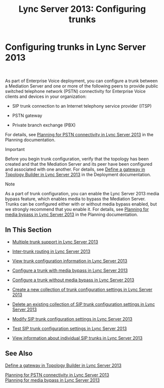 ﻿---
title: 'Lync Server 2013: Configuring trunks'
TOCTitle: Configuring trunks
ms:assetid: 0c339511-a185-484e-94f0-dbe918b7e48a
ms:mtpsurl: https://technet.microsoft.com/en-us/library/Gg398170(v=OCS.15)
ms:contentKeyID: 48183389
ms.date: 07/23/2014
mtps_version: v=OCS.15
---

# Configuring trunks in Lync Server 2013

 


As part of Enterprise Voice deployment, you can configure a trunk between a Mediation Server and one or more of the following peers to provide public switched telephone network (PSTN) connectivity for Enterprise Voice clients and devices in your organization:

  - SIP trunk connection to an Internet telephony service provider (ITSP)

  - PSTN gateway

  - Private branch exchange (PBX)

For details, see [Planning for PSTN connectivity in Lync Server 2013](lync-server-2013-planning-for-pstn-connectivity.md) in the Planning documentation.


> [!IMPORTANT]
> Before you begin trunk configuration, verify that the topology has been created and that the Mediation Server and its peer have been configured and associated with one another. For details, see <A href="lync-server-2013-define-a-gateway-in-topology-builder.md">Define a gateway in Topology Builder in Lync Server 2013</A> in the Deployment documentation.




> [!NOTE]
> As a part of trunk configuration, you can enable the Lync Server 2013 media bypass feature, which enables media to bypass the Mediation Server. Trunks can be configured either with or without media bypass enabled, but we strongly recommend that you enable it. For details, see <A href="lync-server-2013-planning-for-media-bypass.md">Planning for media bypass in Lync Server 2013</A> in the Planning documentation.



## In This Section

  - [Multiple trunk support in Lync Server 2013](lync-server-2013-multiple-trunk-support.md)

  - [Inter-trunk routing in Lync Server 2013](lync-server-2013-inter-trunk-routing.md)

  - [View trunk configuration information in Lync Server 2013](lync-server-2013-view-trunk-configuration-information.md)

  - [Configure a trunk with media bypass in Lync Server 2013](lync-server-2013-configure-a-trunk-with-media-bypass.md)

  - [Configure a trunk without media bypass in Lync Server 2013](lync-server-2013-configure-a-trunk-without-media-bypass.md)

  - [Create a new collection of trunk configuration settings in Lync Server 2013](lync-server-2013-create-a-new-collection-of-trunk-configuration-settings.md)

  - [Delete an existing collection of SIP trunk configuration settings in Lync Server 2013](lync-server-2013-delete-an-existing-collection-of-sip-trunk-configuration-settings.md)

  - [Modify SIP trunk configuration settings in Lync Server 2013](lync-server-2013-modify-sip-trunk-configuration-settings.md)

  - [Test SIP trunk configuration settings in Lync Server 2013](lync-server-2013-test-sip-trunk-configuration-settings.md)

  - [View information about individual SIP trunks in Lync Server 2013](lync-server-2013-view-information-about-individual-sip-trunks.md)

## See Also


[Define a gateway in Topology Builder in Lync Server 2013](lync-server-2013-define-a-gateway-in-topology-builder.md)  


[Planning for PSTN connectivity in Lync Server 2013](lync-server-2013-planning-for-pstn-connectivity.md)  
[Planning for media bypass in Lync Server 2013](lync-server-2013-planning-for-media-bypass.md)


